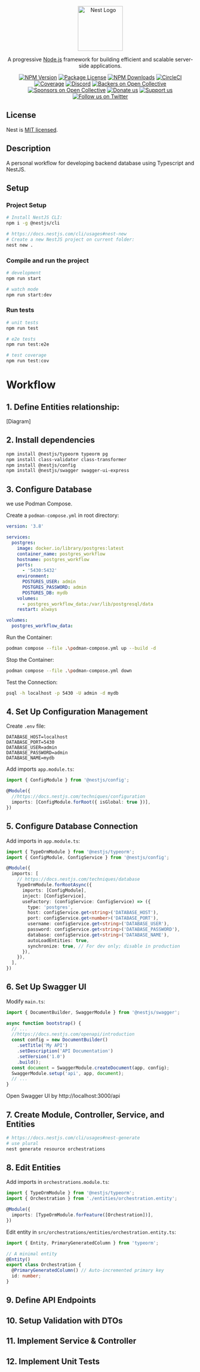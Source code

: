 <p align="center">
  <a href="http://nestjs.com/" target="blank"><img src="https://nestjs.com/img/logo-small.svg" width="120" alt="Nest Logo" /></a>
</p>

[circleci-image]: https://img.shields.io/circleci/build/github/nestjs/nest/master?token=abc123def456
[circleci-url]: https://circleci.com/gh/nestjs/nest

  <p align="center">A progressive <a href="http://nodejs.org" target="_blank">Node.js</a> framework for building efficient and scalable server-side applications.</p>
    <p align="center">
<a href="https://www.npmjs.com/~nestjscore" target="_blank"><img src="https://img.shields.io/npm/v/@nestjs/core.svg" alt="NPM Version" /></a>
<a href="https://www.npmjs.com/~nestjscore" target="_blank"><img src="https://img.shields.io/npm/l/@nestjs/core.svg" alt="Package License" /></a>
<a href="https://www.npmjs.com/~nestjscore" target="_blank"><img src="https://img.shields.io/npm/dm/@nestjs/common.svg" alt="NPM Downloads" /></a>
<a href="https://circleci.com/gh/nestjs/nest" target="_blank"><img src="https://img.shields.io/circleci/build/github/nestjs/nest/master" alt="CircleCI" /></a>
<a href="https://coveralls.io/github/nestjs/nest?branch=master" target="_blank"><img src="https://coveralls.io/repos/github/nestjs/nest/badge.svg?branch=master#9" alt="Coverage" /></a>
<a href="https://discord.gg/G7Qnnhy" target="_blank"><img src="https://img.shields.io/badge/discord-online-brightgreen.svg" alt="Discord"/></a>
<a href="https://opencollective.com/nest#backer" target="_blank"><img src="https://opencollective.com/nest/backers/badge.svg" alt="Backers on Open Collective" /></a>
<a href="https://opencollective.com/nest#sponsor" target="_blank"><img src="https://opencollective.com/nest/sponsors/badge.svg" alt="Sponsors on Open Collective" /></a>
  <a href="https://paypal.me/kamilmysliwiec" target="_blank"><img src="https://img.shields.io/badge/Donate-PayPal-ff3f59.svg" alt="Donate us"/></a>
    <a href="https://opencollective.com/nest#sponsor"  target="_blank"><img src="https://img.shields.io/badge/Support%20us-Open%20Collective-41B883.svg" alt="Support us"></a>
  <a href="https://twitter.com/nestframework" target="_blank"><img src="https://img.shields.io/twitter/follow/nestframework.svg?style=social&label=Follow" alt="Follow us on Twitter"></a>
</p>
  <!--[![Backers on Open Collective](https://opencollective.com/nest/backers/badge.svg)](https://opencollective.com/nest#backer)
  [![Sponsors on Open Collective](https://opencollective.com/nest/sponsors/badge.svg)](https://opencollective.com/nest#sponsor)-->

## License

Nest is [MIT licensed](https://github.com/nestjs/nest/blob/master/LICENSE).

## Description

A personal workflow for developing backend database using Typescript and NestJS.

## Setup

### Project Setup

```sh
# Install NestJS CLI:
npm i -g @nestjs/cli

# https://docs.nestjs.com/cli/usages#nest-new
# Create a new NestJS project on current folder:
nest new .
```

### Compile and run the project

```sh
# development
npm run start

# watch mode
npm run start:dev
```

### Run tests

```sh
# unit tests
npm run test

# e2e tests
npm run test:e2e

# test coverage
npm run test:cov
```

# Workflow

## 1. Define Entities relationship:

[Diagram]

## 2. Install dependencies

```sh
npm install @nestjs/typeorm typeorm pg
npm install class-validator class-transformer
npm install @nestjs/config
npm install @nestjs/swagger swagger-ui-express
```

## 3. Configure Database

we use Podman Compose.

Create a `podman-compose.yml` in root directory:

```yaml
version: '3.8'

services:
  postgres:
    image: docker.io/library/postgres:latest
    container_name: postgres_workflow
    hostname: postgres_workflow
    ports:
      - '5430:5432'
    environment:
      POSTGRES_USER: admin
      POSTGRES_PASSWORD: admin
      POSTGRES_DB: mydb
    volumes:
      - postgres_workflow_data:/var/lib/postgresql/data
    restart: always

volumes:
  postgres_workflow_data:
```

Run the Container:

```sh
podman compose --file .\podman-compose.yml up --build -d
```

Stop the Container:

```sh
podman compose --file .\podman-compose.yml down
```

Test the Connection:

```sh
psql -h localhost -p 5430 -U admin -d mydb
```

## 4. Set Up Configuration Management

Create `.env` file:

```env
DATABASE_HOST=localhost
DATABASE_PORT=5430
DATABASE_USER=admin
DATABASE_PASSWORD=admin
DATABASE_NAME=mydb
```

Add imports `app.module.ts`:

```typescript
import { ConfigModule } from '@nestjs/config';

@Module({
  //https://docs.nestjs.com/techniques/configuration
  imports: [ConfigModule.forRoot({ isGlobal: true })],
})
```

## 5. Configure Database Connection

Add imports in `app.module.ts`:

```typescript
import { TypeOrmModule } from '@nestjs/typeorm';
import { ConfigModule, ConfigService } from '@nestjs/config';

@Module({
  imports: [
    // https://docs.nestjs.com/techniques/database
    TypeOrmModule.forRootAsync({
      imports: [ConfigModule],
      inject: [ConfigService],
      useFactory: (configService: ConfigService) => ({
        type: 'postgres',
        host: configService.get<string>('DATABASE_HOST'),
        port: configService.get<number>('DATABASE_PORT'),
        username: configService.get<string>('DATABASE_USER'),
        password: configService.get<string>('DATABASE_PASSWORD'),
        database: configService.get<string>('DATABASE_NAME'),
        autoLoadEntities: true,
        synchronize: true, // For dev only; disable in production
      }),
    }),
  ],
})


```

## 6. Set Up Swagger UI

Modify `main.ts`:

```typescript
import { DocumentBuilder, SwaggerModule } from '@nestjs/swagger';

async function bootstrap() {
  // ...
  //https://docs.nestjs.com/openapi/introduction
  const config = new DocumentBuilder()
    .setTitle('My API')
    .setDescription('API Documentation')
    .setVersion('1.0')
    .build();
  const document = SwaggerModule.createDocument(app, config);
  SwaggerModule.setup('api', app, document);
  // ...
}
```

Open Swagger UI by http://localhost:3000/api

## 7. Create Module, Controller, Service, and Entities

```sh
# https://docs.nestjs.com/cli/usages#nest-generate
# use plural
nest generate resource orchestrations
```

## 8. Edit Entities

Add imports in `orchestrations.module.ts`:

```typescript
import { TypeOrmModule } from '@nestjs/typeorm';
import { Orchestration } from './entities/orchestration.entity';

@Module({
  imports: [TypeOrmModule.forFeature([Orchestration])],
})
```

Edit entity in `src/orchestrations/entities/orchestration.entity.ts`:

```typescript
import { Entity, PrimaryGeneratedColumn } from 'typeorm';

// A minimal entity
@Entity()
export class Orchestration {
  @PrimaryGeneratedColumn() // Auto-incremented primary key
  id: number;
}

```

## 9. Define API Endpoints

## 10. Setup Validation with DTOs

## 11. Implement Service & Controller

## 12. Implement Unit Tests
